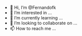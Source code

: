 - 👋 Hi, I’m @Fernandofk
- 👀 I’m interested in ...
- 🌱 I’m currently learning ...
- 💞️ I’m looking to collaborate on ...
- 📫 How to reach me ...

<!---
Fernandofk/Fernandofk is a ✨ special ✨ repository because its `README.md` (this file) appears on your GitHub profile.
You can click the Preview link to take a look at your changes.
--->
